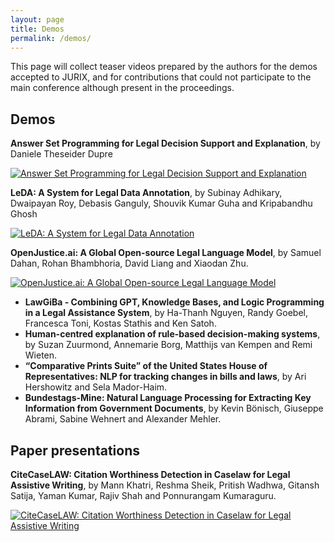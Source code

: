 ```yaml
---
layout: page
title: Demos
permalink: /demos/
---
```


This page will collect teaser videos prepared by the authors for the demos accepted to JURIX, and for contributions that could not participate to the main conference although present in the proceedings. 

## Demos

**Answer Set Programming for Legal Decision Support and Explanation**, by Daniele Theseider Dupre

[![Answer Set Programming for Legal Decision Support and Explanation](https://img.youtube.com/vi/QI7oD8YdGXU/0.jpg)](https://www.youtube.com/watch?v=QI7oD8YdGXU)

**LeDA: A System for Legal Data Annotation**, by Subinay Adhikary, Dwaipayan Roy, Debasis Ganguly, Shouvik Kumar Guha and Kripabandhu Ghosh

[![LeDA: A System for Legal Data Annotation](https://img.youtube.com/vi/HudD_-XWXVw/0.jpg)](https://www.youtube.com/watch?v=HudD_-XWXVw)

**OpenJustice.ai: A Global Open-source Legal Language Model**, by Samuel Dahan, Rohan Bhambhoria, David Liang and Xiaodan Zhu.  

[![OpenJustice.ai: A Global Open-source Legal Language Model](https://img.youtube.com/vi/5is-_9bITbg/0.jpg)](https://www.youtube.com/watch?v=5is-_9bITbg/)

- **LawGiBa - Combining GPT, Knowledge Bases, and Logic Programming in a Legal Assistance System**, by Ha-Thanh Nguyen, Randy Goebel, Francesca Toni, Kostas Stathis and Ken Satoh.
- **Human-centred explanation of rule-based decision-making systems**, by Suzan Zuurmond, Annemarie Borg, Matthijs van Kempen and Remi Wieten. 
- **“Comparative Prints Suite” of the United States House of Representatives: NLP for tracking changes in bills and laws**, by Ari Hershowitz and Sela Mador-Haim. 
- **Bundestags-Mine: Natural Language Processing for Extracting Key Information from Government Documents**, by Kevin Bönisch, Giuseppe Abrami, Sabine Wehnert and Alexander Mehler.

## Paper presentations

**CiteCaseLAW: Citation Worthiness Detection in Caselaw for Legal Assistive Writing**, by Mann Khatri, Reshma Sheik, Pritish Wadhwa, Gitansh Satija, Yaman Kumar, Rajiv Shah and Ponnurangam Kumaraguru. 

[![CiteCaseLAW: Citation Worthiness Detection in Caselaw for Legal Assistive Writing](https://img.youtube.com/vi/voEVXccyIpU/0.jpg)](https://www.youtube.com/watch?v=voEVXccyIpU/)




